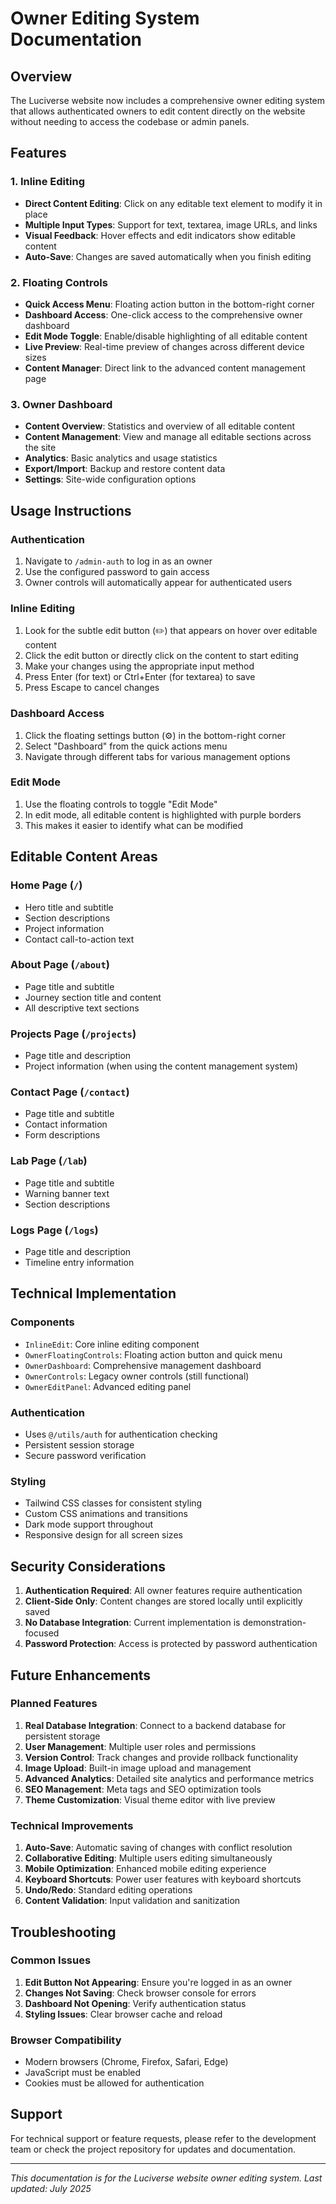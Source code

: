 # Owner Editing System Documentation

## Overview

The Luciverse website now includes a comprehensive owner editing system that allows authenticated owners to edit content directly on the website without needing to access the codebase or admin panels.

## Features

### 1. Inline Editing
- **Direct Content Editing**: Click on any editable text element to modify it in place
- **Multiple Input Types**: Support for text, textarea, image URLs, and links
- **Visual Feedback**: Hover effects and edit indicators show editable content
- **Auto-Save**: Changes are saved automatically when you finish editing

### 2. Floating Controls
- **Quick Access Menu**: Floating action button in the bottom-right corner
- **Dashboard Access**: One-click access to the comprehensive owner dashboard
- **Edit Mode Toggle**: Enable/disable highlighting of all editable content
- **Live Preview**: Real-time preview of changes across different device sizes
- **Content Manager**: Direct link to the advanced content management page

### 3. Owner Dashboard
- **Content Overview**: Statistics and overview of all editable content
- **Content Management**: View and manage all editable sections across the site
- **Analytics**: Basic analytics and usage statistics
- **Export/Import**: Backup and restore content data
- **Settings**: Site-wide configuration options

## Usage Instructions

### Authentication
1. Navigate to `/admin-auth` to log in as an owner
2. Use the configured password to gain access
3. Owner controls will automatically appear for authenticated users

### Inline Editing
1. Look for the subtle edit button (✏️) that appears on hover over editable content
2. Click the edit button or directly click on the content to start editing
3. Make your changes using the appropriate input method
4. Press Enter (for text) or Ctrl+Enter (for textarea) to save
5. Press Escape to cancel changes

### Dashboard Access
1. Click the floating settings button (⚙️) in the bottom-right corner
2. Select "Dashboard" from the quick actions menu
3. Navigate through different tabs for various management options

### Edit Mode
1. Use the floating controls to toggle "Edit Mode"
2. In edit mode, all editable content is highlighted with purple borders
3. This makes it easier to identify what can be modified

## Editable Content Areas

### Home Page (`/`)
- Hero title and subtitle
- Section descriptions
- Project information
- Contact call-to-action text

### About Page (`/about`)
- Page title and subtitle
- Journey section title and content
- All descriptive text sections

### Projects Page (`/projects`)
- Page title and description
- Project information (when using the content management system)

### Contact Page (`/contact`)
- Page title and subtitle
- Contact information
- Form descriptions

### Lab Page (`/lab`)
- Page title and subtitle
- Warning banner text
- Section descriptions

### Logs Page (`/logs`)
- Page title and description
- Timeline entry information

## Technical Implementation

### Components
- `InlineEdit`: Core inline editing component
- `OwnerFloatingControls`: Floating action button and quick menu
- `OwnerDashboard`: Comprehensive management dashboard
- `OwnerControls`: Legacy owner controls (still functional)
- `OwnerEditPanel`: Advanced editing panel

### Authentication
- Uses `@/utils/auth` for authentication checking
- Persistent session storage
- Secure password verification

### Styling
- Tailwind CSS classes for consistent styling
- Custom CSS animations and transitions
- Dark mode support throughout
- Responsive design for all screen sizes

## Security Considerations

1. **Authentication Required**: All owner features require authentication
2. **Client-Side Only**: Content changes are stored locally until explicitly saved
3. **No Database Integration**: Current implementation is demonstration-focused
4. **Password Protection**: Access is protected by password authentication

## Future Enhancements

### Planned Features
1. **Real Database Integration**: Connect to a backend database for persistent storage
2. **User Management**: Multiple user roles and permissions
3. **Version Control**: Track changes and provide rollback functionality
4. **Image Upload**: Built-in image upload and management
5. **Advanced Analytics**: Detailed site analytics and performance metrics
6. **SEO Management**: Meta tags and SEO optimization tools
7. **Theme Customization**: Visual theme editor with live preview

### Technical Improvements
1. **Auto-Save**: Automatic saving of changes with conflict resolution
2. **Collaborative Editing**: Multiple users editing simultaneously
3. **Mobile Optimization**: Enhanced mobile editing experience
4. **Keyboard Shortcuts**: Power user features with keyboard shortcuts
5. **Undo/Redo**: Standard editing operations
6. **Content Validation**: Input validation and sanitization

## Troubleshooting

### Common Issues
1. **Edit Button Not Appearing**: Ensure you're logged in as an owner
2. **Changes Not Saving**: Check browser console for errors
3. **Dashboard Not Opening**: Verify authentication status
4. **Styling Issues**: Clear browser cache and reload

### Browser Compatibility
- Modern browsers (Chrome, Firefox, Safari, Edge)
- JavaScript must be enabled
- Cookies must be allowed for authentication

## Support

For technical support or feature requests, please refer to the development team or check the project repository for updates and documentation.

---

*This documentation is for the Luciverse website owner editing system. Last updated: July 2025*
